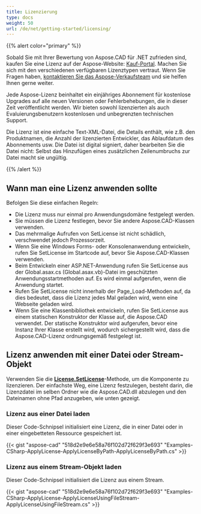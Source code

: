 ```yaml
---
title: Lizenzierung
type: docs
weight: 50
url: /de/net/getting-started/licensing/
---
```


{{% alert color="primary" %}}

Sobald Sie mit Ihrer Bewertung von Aspose.CAD für .NET zufrieden sind, kaufen Sie eine Lizenz auf der Aspose-Website: [Kauf-Portal](https://purchase.aspose.com/buy). Machen Sie sich mit den verschiedenen verfügbaren Lizenztypen vertraut. Wenn Sie Fragen haben, [kontaktieren Sie das Aspose-Verkaufsteam](https://about.aspose.com/contact) und sie helfen Ihnen gerne weiter.

Jede Aspose-Lizenz beinhaltet ein einjähriges Abonnement für kostenlose Upgrades auf alle neuen Versionen oder Fehlerbehebungen, die in dieser Zeit veröffentlicht werden. Wir bieten sowohl lizenzierten als auch Evaluierungsbenutzern kostenlosen und unbegrenzten technischen Support.

Die Lizenz ist eine einfache Text-XML-Datei, die Details enthält, wie z.B. den Produktnamen, die Anzahl der lizenzierten Entwickler, das Ablaufdatum des Abonnements usw. Die Datei ist digital signiert, daher bearbeiten Sie die Datei nicht: Selbst das Hinzufügen eines zusätzlichen Zeilenumbruchs zur Datei macht sie ungültig.

{{% /alert %}}

## **Wann man eine Lizenz anwenden sollte**

Befolgen Sie diese einfachen Regeln:

- Die Lizenz muss nur einmal pro Anwendungsdomäne festgelegt werden.
- Sie müssen die Lizenz festlegen, bevor Sie andere Aspose.CAD-Klassen verwenden.
- Das mehrmalige Aufrufen von SetLicense ist nicht schädlich, verschwendet jedoch Prozessorzeit.
- Wenn Sie eine Windows Forms- oder Konsolenanwendung entwickeln, rufen Sie SetLicense im Startcode auf, bevor Sie Aspose.CAD-Klassen verwenden.
- Beim Entwickeln einer ASP.NET-Anwendung rufen Sie SetLicense aus der Global.asax.cs (Global.asax.vb)-Datei im geschützten Anwendungsstartmethoden auf. Es wird einmal aufgerufen, wenn die Anwendung startet.
- Rufen Sie SetLicense nicht innerhalb der Page_Load-Methoden auf, da dies bedeutet, dass die Lizenz jedes Mal geladen wird, wenn eine Webseite geladen wird.
- Wenn Sie eine Klassenbibliothek entwickeln, rufen Sie SetLicense aus einem statischen Konstruktor der Klasse auf, die Aspose.CAD verwendet. Der statische Konstruktor wird aufgerufen, bevor eine Instanz Ihrer Klasse erstellt wird, wodurch sichergestellt wird, dass die Aspose.CAD-Lizenz ordnungsgemäß festgelegt ist.

## **Lizenz anwenden mit einer Datei oder Stream-Objekt**

Verwenden Sie die **[License.SetLicense](https://reference.aspose.com/cad/net/aspose.cad.license/setlicense/methods/1)**-Methode, um die Komponente zu lizenzieren. Der einfachste Weg, eine Lizenz festzulegen, besteht darin, die Lizenzdatei im selben Ordner wie die Aspose.CAD.dll abzulegen und den Dateinamen ohne Pfad anzugeben, wie unten gezeigt.

### **Lizenz aus einer Datei laden**

Dieser Code-Schnipsel initialisiert eine Lizenz, die in einer Datei oder in einer eingebetteten Ressource gespeichert ist.

{{< gist "aspose-cad" "518d2e9e6e58a76f102d72f629f3e693" "Examples-CSharp-ApplyLicense-ApplyLicenseByPath-ApplyLicenseByPath.cs" >}}

### **Lizenz aus einem Stream-Objekt laden**

Dieser Code-Schnipsel initialisiert die Lizenz aus einem Stream.

{{< gist "aspose-cad" "518d2e9e6e58a76f102d72f629f3e693" "Examples-CSharp-ApplyLicense-ApplyLicenseUsingFileStream-ApplyLicenseUsingFileStream.cs" >}}
